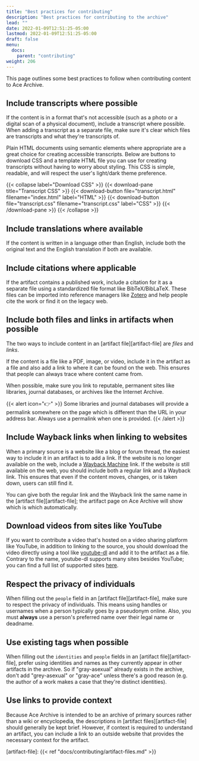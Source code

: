 ```yaml
---
title: "Best practices for contributing"
description: "Best practices for contributing to the archive"
lead: ""
date: 2022-01-09T12:51:25-05:00
lastmod: 2022-01-09T12:51:25-05:00
draft: false
menu:
  docs:
    parent: "contributing"
weight: 206
---
```


This page outlines some best practices to follow when contributing content to
Ace Archive.

## Include transcripts where possible

If the content is in a format that's not accessible (such as a photo or a
digital scan of a physical document), include a transcript where possible. When
adding a transcript as a separate file, make sure it's clear which files are
transcripts and what they're transcripts of.

Plain HTML documents using semantic elements where appropriate are a great
choice for creating accessible transcripts. Below are buttons to download CSS
and a template HTML file you can use for creating transcripts without having to
worry about styling. This CSS is simple, readable, and will respect the user's
light/dark theme preference.

{{< collapse label="Download CSS" >}}
{{< download-pane title="Transcript CSS" >}}
{{< download-button file="transcript.html" filename="index.html" label="HTML" >}}
{{< download-button file="transcript.css" filename="transcript.css" label="CSS" >}}
{{< /download-pane >}}
{{< /collapse >}}

## Include translations where available

If the content is written in a language other than English, include both the
original text and the English translation if both are available.

## Include citations where applicable

If the artifact contains a published work, include a citation for it as a
separate file using a standardized file format like BibTeX/BibLaTeX. These
files can be imported into reference managers like
[Zotero](https://www.zotero.org/) and help people cite the work or find it on
the legacy web.

## Include both files and links in artifacts when possible

The two ways to include content in an [artifact file][artifact-file] are
*files* and *links*.

If the content is a file like a PDF, image, or video, include it in the
artifact as a file and also add a link to where it can be found on the web.
This ensures that people can always trace where content came from.

When possible, make sure you link to reputable, permanent sites like libraries,
journal databases, or archives like the Internet Archive.

{{< alert icon="👉" >}}
Some libraries and journal databases will provide a permalink somewhere on the
page which is different than the URL in your address bar. Always use a
permalink when one is provided.
{{< /alert >}}

## Include Wayback links when linking to websites

When a primary source is a website like a blog or forum thread, the easiest way
to include it in an artifact is to add a link. If the website is no longer
available on the web, include a [Wayback Machine](https://web.archive.org/)
link. If the website *is* still available on the web, you should include both a
regular link and a Wayback link. This ensures that even if the content moves,
changes, or is taken down, users can still find it.

You can give both the regular link and the Wayback link the same name in the
[artifact file][artifact-file]; the artifact page on Ace Archive will show
which is which automatically.

## Download videos from sites like YouTube

If you want to contribute a video that's hosted on a video sharing platform
like YouTube, in addition to linking to the source, you should download the
video directly using a tool like
[youtube-dl](https://ytdl-org.github.io/youtube-dl/) and add it to the artifact
as a file. Contrary to the name, youtube-dl supports many sites besides
YouTube; you can find a full list of supported sites
[here](https://github.com/ytdl-org/youtube-dl/blob/master/docs/supportedsites.md).

## Respect the privacy of individuals

When filling out the `people` field in an [artifact file][artifact-file], make
sure to respect the privacy of individuals. This means using handles or
usernames when a person typically goes by a pseudonym online. Also, you must
**always** use a person's preferred name over their legal name or deadname.

## Use existing tags when possible

When filling out the `identities` and `people` fields in an [artifact
file][artifact-file], prefer using identities and names as they currently
appear in other artifacts in the archive. So if "gray-asexual" already exists
in the archive, don't add "grey-asexual" or "gray-ace" unless there's a good
reason (e.g. the author of a work makes a case that they're distinct
identities).

## Use links to provide context

Because Ace Archive is intended to be an archive of primary sources rather than
a wiki or encyclopedia, the descriptions in [artifact files][artifact-file]
should generally be kept brief.  However, if context is required to understand
an artifact, you can include a link to an outside website that provides the
necessary context for the artifact.

[artifact-file]: {{< ref "docs/contributing/artifact-files.md" >}}
